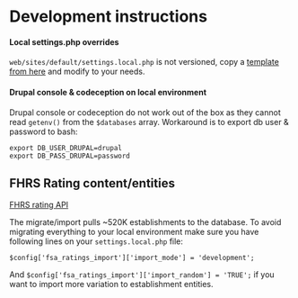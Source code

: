 Development instructions
========================

#### Local settings.php overrides

`web/sites/default/settings.local.php` is not versioned, copy a [template from here](settings.local.php.txt) and modify to your needs.

#### Drupal console & codeception on local environment

Drupal console or codeception do not work out of the box as they cannot read `getenv()` from the `$databases` array. Workaround is to export db user & password to bash:
 ```
 export DB_USER_DRUPAL=drupal
 export DB_PASS_DRUPAL=password
 ```
 

FHRS Rating content/entities
---------------------
 
[FHRS rating API](http://api.ratings.food.gov.uk/help) 

The migrate/import pulls ~520K establishments to the database. To avoid migrating everything to your local environment make sure you have following lines on your `settings.local.php` file:

```$config['fsa_ratings_import']['import_mode'] = 'development';``` 

And ```$config['fsa_ratings_import']['import_random'] = 'TRUE';``` if you want to import more variation to establishment entities.